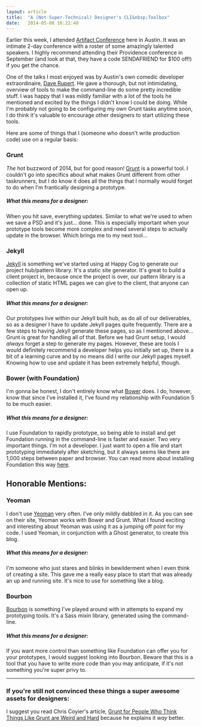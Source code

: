 ```yaml
---
layout: article
title:  "A (Not-Super-Technical) Designer's CLI&nbsp;Toolbox"
date:   2014-05-08 16:22:48
---
```


Earlier this week, I attended <a href="http://artifactconf.com">Artifact Conference</a> here in Austin. It was an intimate 2-day conference with a roster of some amazingly talented speakers. I highly recommend attending their Providence conference in September (and look at that, they have a code SENDAFRIEND for $100 off!) if you get the chance.

One of the talks I most enjoyed was by Austin's own comedic developer extraordinaire, <a href="http://daverupert.com/">Dave Rupert</a>. He gave a thorough, but not intimidating, overview of tools to make the command-line do some pretty incredible stuff. I was happy that I was mildly familiar with a lot of the tools he mentioned and excited by the things I didn't know I could be doing. While I'm probably not going to be configuring my own Grunt tasks anytime soon, I do think it's valuable to encourage other designers to start utilizing these tools.

<!--more-->

Here are some of things that I (someone who doesn't write production code) use on a regular basis:

<h3 id="grunt">Grunt</h3>

<em>The</em> hot buzzword of 2014, but for good reason! <a href="http://gruntjs.com/">Grunt</a> is a powerful tool. I couldn't go into specifics about what makes Grunt different from other taskrunners, but I do know it does all the things that I normally would forget to do when I'm frantically designing a prototype.

<h5 id="whatthismeansforadesigner">What this means for a designer:</h5>

When you hit save, everything updates. Similar to what we're used to when we save a PSD and it's just... done. This is especially important when your prototype tools become more complex and need several steps to actually update in the browser. Which brings me to my next tool...

<h3 id="jekyll">Jekyll</h3>

<a href="http://jekyllrb.com/">Jekyll</a> is something we've started using at Happy Cog to generate our project hub/pattern library. It's a static site generator. It's great to build a client project in, because once the project is over, our pattern library is a collection of static HTML pages we can give to the client, that anyone can open up.

<h5 id="whatthismeansforadesigner">What this means for a designer:</h5>

Our prototypes live within our Jekyll built hub, as do all of our deliverables, so as a designer I have to update Jekyll pages quite frequently. There are a few steps to having Jekyll generate these pages, so as I mentioned above... Grunt is great for handling all of that. Before we had Grunt setup, I would <em>always</em> forget a step to generate my pages. However, these are tools I would definitely recommend a developer helps you initially set up, there is a bit of a learning curve and by no means did I write our Jekyll pages myself. Knowing how to use and update it has been extremely helpful, though.

<h3 id="bowerwithfoundation">Bower (with Foundation)</h3>

I'm gonna be honest, I don't entirely know what <a href="http://bower.io/">Bower</a> does. I do, however, know that since I've installed it, I've found my relationship with Foundation 5 to be much easier.

<h5 id="whatthismeansforadesigner">What this means for a designer:</h5>

I use Foundation to rapidly prototype, so being able to install and get Foundation running in the command-line is faster and easier. Two very important things. I'm not a developer. I just want to open a file and start prototyping immediately after sketching, but it always seems like there are 1,000 steps between paper and browser. You can read more about installing Foundation this way <a href="http://foundation.zurb.com/docs/sass.html">here</a>.

<h2 id="honorablementions">Honorable Mentions:</h2>

<h3 id="yeoman">Yeoman</h3>

I don't use <a href="http://yeoman.io/">Yeoman</a> very often. I've only mildly dabbled in it. As you can see on their site, Yeoman works with Bower and Grunt. What I found exciting and interesting about Yeoman was using it as a jumping off point for my code. I used Yeoman, in conjunction with a Ghost generator, to create this blog.

<h5 id="whatthismeansforadesigner">What this means for a designer:</h5>

I'm someone who just stares and blinks in bewilderment when I even think of creating a site. This gave me a really easy place to start that was already an up and running site. It's nice to use for something like a blog.

<h3 id="bourbon">Bourbon</h3>

<a href="http://bourbon.io/">Bourbon</a> is something I've played around with in attempts to expand my prototyping tools. It's a Sass mixin library, generated using the command-line.

<h5 id="whatthismeansforadesigner">What this means for a designer:</h5>

If you want more control than something like Foundation can offer you for your prototypes, I would suggest looking into Bourbon. Beware that this is a tool that you have to write more code than you may anticipate, if it's not something you're super privy to.

<hr>

<h3 id="ifyourestillnotconvincedthesethingsasuperawesomeassetsfordesigners">If you're still not convinced these things a super awesome assets for designers:</h3>

I suggest you read Chris Coyier's article, <a href="http://24ways.org/2013/grunt-is-not-weird-and-hard/">Grunt for People Who Think Things Like Grunt are Weird and Hard</a> because he explains it <em>way</em> better.